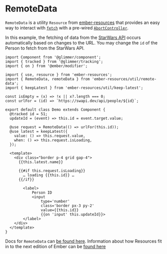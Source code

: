 # RemoteData

`RemoteData` is a utility `Resource` from [ember-resources][gh-resources]
that provides an easy way to interact with [`fetch`][mdn-fetch]
with a pre-wired [`AbortController`][mdn-AbortController].

In this example, the fetching of data from the [StarWars API][swapi] occurs
automatically based on changes to the URL.
You may change the `id` of the Person to fetch from the StarWars API.

```gjs live
import Component from '@glimmer/component';
import { tracked } from '@glimmer/tracking';
import { on } from '@ember/modifier';

import { use, resource } from 'ember-resources';
import { RemoteData, remoteData } from 'ember-resources/util/remote-data';
import { keepLatest } from 'ember-resources/util/keep-latest';

const isEmpty = (x) => !x || x?.length === 0;
const urlFor = (id) => `https://swapi.dev/api/people/${id}`;

export default class Demo extends Component {
  @tracked id = 51;
  updateId = (event) => this.id = event.target.value;

  @use request = RemoteData(() => urlFor(this.id));
  @use latest = keepLatest({
    value: () => this.request.value,
    when: () => this.request.isLoading,
  });

  <template>
    <div class="border p-4 grid gap-4">
      {{this.latest.name}}

      {{#if this.request.isLoading}}
        … loading {{this.id}} …
      {{/if}}

        <label>
            Person ID
            <input
                type='number'
                class='border px-3 py-2'
                value={{this.id}}
                {{on 'input' this.updateId}}>
        </label>
    </div>
  </template>
}
```

Docs for `RemoteData` can [be found here][docs-remote-data].
Information about how Resources fit in to the next edition of Ember can be [found here][polaris-reactivity]

[gh-resources]: https://github.com/nullvoxpopuli/ember-resources
[mdn-fetch]: https://developer.mozilla.org/en-US/docs/Web/API/Fetch_API/Using_Fetch
[mdn-AbortController]: https://developer.mozilla.org/en-US/docs/Web/API/AbortController
[docs-remote-data]: https://ember-resources.pages.dev/modules/util_remote_data
[polaris-reactivity]: https://wycats.github.io/polaris-sketchwork/reactivity.html
[swapi]: https://swapi.dev/

